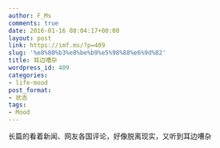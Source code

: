 ```yaml
---
author: F_Ms
comments: true
date: 2016-01-16 08:04:17+00:00
layout: post
link: https://imf.ms/?p=409
slug: '%e8%80%b3%e8%be%b9%e5%98%88%e6%9d%82'
title: 耳边嘈杂
wordpress_id: 409
categories:
- life-mood
post_format:
- 状态
tags:
- Mood
---
```


长篇的看着新闻、网友各国评论，好像脱离现实，又听到耳边嘈杂
